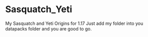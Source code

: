 # Sasquatch_Yeti
My Sasquatch and Yeti Origins for 1.17
Just add my folder into you datapacks folder and you are good to go.
